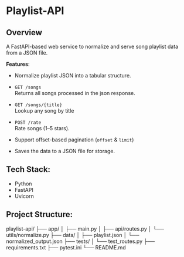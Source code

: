 # Playlist-API

## Overview
A FastAPI-based web service to normalize and serve song playlist data from a JSON file.

**Features**:
- Normalize playlist JSON into a tabular structure.

- `GET /songs`  
  Returns all songs processed in the json response.

- `GET /songs/{title}`  
  Lookup any song by title

- `POST /rate`  
  Rate songs (1–5 stars).

- Support offset-based pagination (`offset` & `limit`)

- Saves the data to a JSON file for storage.

## Tech Stack:
- Python
- FastAPI
- Uvicorn

## Project Structure:

playlist-api/
├── app/
│ ├── main.py
│ ├── api/routes.py
│ └── utils/normalize.py
├── data/
│ ├── playlist.json
│ └── normalized_output.json
├── tests/
│ └── test_routes.py
├── requirements.txt
├── pytest.ini
└── README.md